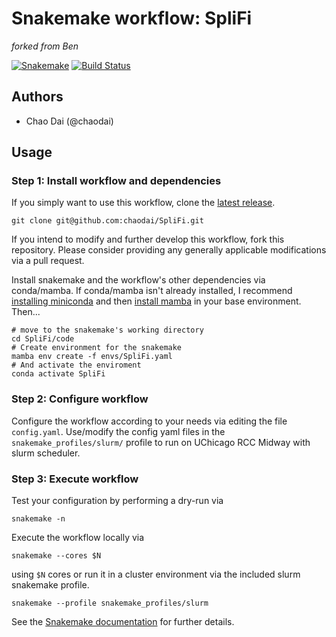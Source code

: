 # Snakemake workflow: SpliFi

*forked from Ben*

[![Snakemake](https://img.shields.io/badge/snakemake-≥6.12.3-brightgreen.svg)](https://snakemake.bitbucket.io)
[![Build Status](https://travis-ci.org/snakemake-workflows/SpliFi.svg?branch=master)](https://travis-ci.org/snakemake-workflows/SpliFi)


## Authors

* Chao Dai (@chaodai)

## Usage

### Step 1: Install workflow and dependencies

If you simply want to use this workflow, clone the [latest release](https://github.com/bfairkun/SpliFi).

    git clone git@github.com:chaodai/SpliFi.git

If you intend to modify and further develop this workflow, fork this repository. Please consider providing any generally applicable modifications via a pull request.

Install snakemake and the workflow's other dependencies via conda/mamba. If conda/mamba isn't already installed, I recommend [installing miniconda](https://docs.conda.io/en/latest/miniconda.html) and then [install mamba](https://github.com/mamba-org/mamba) in your base environment. Then...

    # move to the snakemake's working directory
    cd SpliFi/code
    # Create environment for the snakemake
    mamba env create -f envs/SpliFi.yaml
    # And activate the enviroment
    conda activate SpliFi

### Step 2: Configure workflow

Configure the workflow according to your needs via editing the file `config.yaml`. Use/modify the config yaml files in the `snakemake_profiles/slurm/` profile to run on UChicago RCC Midway with slurm scheduler.

### Step 3: Execute workflow

Test your configuration by performing a dry-run via

    snakemake -n

Execute the workflow locally via

    snakemake --cores $N

using `$N` cores or run it in a cluster environment via the included slurm snakemake profile.

    snakemake --profile snakemake_profiles/slurm

See the [Snakemake documentation](https://snakemake.readthedocs.io) for further details.
